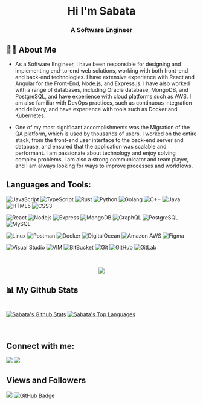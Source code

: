 
<h1 align="center">Hi I'm Sabata</h1>
<h3 align="center">A Software Engineer </h3>


## 🙋‍♂️ About Me
- As a Software Engineer, I have been responsible for designing and implementing end-to-end web solutions, working with both front-end and back-end technologies. I have extensive experience with React and Angular for the Front-End, Node.js, and Express.js. I have also worked with a range of databases, including Oracle database, MongoDB, and PostgreSQL, and have experience with cloud platforms such as AWS. I am also familiar with DevOps practices, such as continuous integration and delivery, and have experience with tools such as Docker and Kubernetes.

- One of my most significant accomplishments was the Migration of the QA platform, which is used by thousands of users. I worked on the entire stack, from the front-end user interface to the back-end server and database, and ensured that the application was scalable and performant. I am passionate about technology and enjoy solving complex problems. I am also a strong communicator and team player, and I am always looking for ways to improve processes and workflows.

## Languages and Tools:
![JavaScript](https://img.shields.io/badge/-JavaScript-black?style=flat-square&logo=javascript)
![TypeScript](https://img.shields.io/badge/-TypeScript-007ACC?style=flat-square&logo=typescript)
![Rust](https://img.shields.io/badge/Rust-000000?style=flat-square&logo=rust&logoColor=white)
![Python](https://img.shields.io/badge/-Python-black?style=flat-square&logo=Python)
![Golang](https://img.shields.io/badge/Golang-06062C?style=flat-square&logo=go)
![C++](https://img.shields.io/badge/-C++-00599C?style=flat-square&logo=c)
![Java](https://img.shields.io/badge/Java-orange?style=flat-square&logo=java)
![HTML5](https://img.shields.io/badge/-HTML5-E34F26?style=flat-square&logo=html5&logoColor=white)
![CSS3](https://img.shields.io/badge/-CSS3-1572B6?style=flat-square&logo=css3)



![React](https://img.shields.io/badge/-React-black?style=flat-square&logo=react)
![Nodejs](https://img.shields.io/badge/-Nodejs-black?style=flat-square&logo=Node.js)
![Express](https://img.shields.io/badge/Express.js-000000?style=flat-square&logo=express&logoColor=white)
![MongoDB](https://img.shields.io/badge/-MongoDB-black?style=flat-square&logo=mongodb)
![GraphQL](https://img.shields.io/badge/-GraphQL-E10098?style=flat-square&logo=graphql)
![PostgreSQL](https://img.shields.io/badge/-PostgreSQL-336791?style=flat-square&logo=postgresql)
![MySQL](https://img.shields.io/badge/-MySQL-black?style=flat-square&logo=mysql)

![Linux](https://img.shields.io/badge/Linux-black?style=flat-square&logo=linux)
![Postman](https://img.shields.io/badge/Postman-black?style=flat-square&logo=postman)
![Docker](https://img.shields.io/badge/-Docker-black?style=flat-square&logo=docker)
![DigitalOcean](https://img.shields.io/badge/-Digital%20Ocean-darkblue?style=flat-square&logo=digitalocean)
![Amazon AWS](https://img.shields.io/badge/Amazon%20AWS-232F3E?style=flat-square&logo=amazon-aws)
![Figma](https://img.shields.io/badge/Figma-F24E1E?style=flat-square&logo=figma&logoColor=white)

![Visual Studio](https://img.shields.io/badge/Visual_Studio-5C2D91?style=flat-square&logo=visual%20studio&logoColor=white)
![VIM](https://img.shields.io/badge/VIM-%2311AB00.svg?&style=flat-square&logo=vim&logoColor=white)
![BitBucket](https://img.shields.io/badge/-BitBucket-darkblue?style=flat-square&logo=bitbucket)
![Git](https://img.shields.io/badge/-Git-black?style=flat-square&logo=git)
![GitHub](https://img.shields.io/badge/-GitHub-181717?style=flat-square&logo=github)
![GitLab](https://img.shields.io/badge/-GitLab-FCA121?style=flat-square&logo=gitlab)



<br/>

<p style="text-align: center;">
    <source media="(prefers-color-scheme: dark)" srcset="https://streak-stats.demolab.com?user=samofoke&theme=dark"/>
    <img src="https://streak-stats.demolab.com?user=samofoke&theme=black-ice&hide_border=true&stroke=0000&background=060A0CD0" />
</p>

## 📊 My Github Stats

  <br/>
    <a href="https://github.com/samofoke/github-readme-stats"><img alt="Sabata's Github Stats" src="https://github-readme-stats.vercel.app/api?username=samofoke&show_icons=true&count_private=true&theme=react&hide_border=true&bg_color=0D1117" /></a>
  <a href="https://github.com/samofoke/github-readme-stats"><img alt="Sabata's Top Languages" src="https://github-readme-stats.vercel.app/api/top-langs/?username=samofoke&langs_count=8&count_private=true&layout=compact&theme=react&hide_border=true&bg_color=0D1117" /></a>
  <br/>


<br/>

<br/>

## Connect with me:
<p align="center">

<a href = "https://www.linkedin.com/in/sabata-mofokeng-b6a267193/"><img src="https://img.icons8.com/fluent/48/000000/linkedin.png"/></a>
<a href = "https://twitter.com/SE_mofokeng"><img src="https://img.icons8.com/fluent/48/000000/twitter.png"/></a>

</p>

## Views and Followers
<a href="https://github.com/Meghna-DAS/github-profile-views-counter">
    <img src="https://komarev.com/ghpvc/?username=samofoke">
</a>
<a href="https://github.com/samofoke?tab=followers"><img src="https://img.shields.io/github/followers/samofoke?label=Followers&style=social" alt="GitHub Badge"></a>
